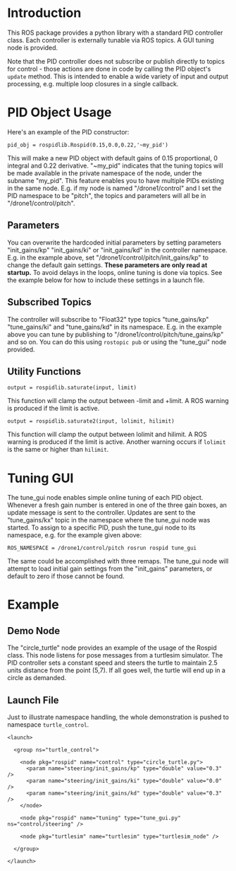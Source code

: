 # Introduction #

This ROS package provides a python library with a standard PID controller class.  Each controller is externally tunable via ROS topics.  A GUI tuning node is provided.

Note that the PID controller does not subscribe or publish directly to topics for control - those actions are done in code by calling the PID object's `update` method.  This is intended to enable a wide variety of input and output processing, e.g. multiple loop closures in a single callback.

# PID Object Usage #

Here's an example of the PID constructor:
```
pid_obj = rospidlib.Rospid(0.15,0.0,0.22,'~my_pid')
```

This will make a new PID object with default gains of 0.15 proportional, 0 integral and 0.22 derivative.  "~my\_pid" indicates that the tuning topics will be made available in the private namespace of the node, under the subname "my\_pid".  This feature enables you to have multiple PIDs existing in the same node.  E.g. if my node is named "/drone1/control" and I set the PID namespace to be "pitch", the topics and parameters will all be in "/drone1/control/pitch".

## Parameters ##

You can overwrite the hardcoded initial parameters by setting parameters "init\_gains/kp" "init\_gains/ki" or "init\_gains/kd" in the controller namespace.  E.g. in the example above, set "/drone1/control/pitch/init\_gains/kp" to change the default gain settings. **These parameters are only read at startup.**  To avoid delays in the loops, online tuning is done via topics.  See the example below for how to include these settings in a launch file.

## Subscribed Topics ##

The controller will subscribe to "Float32" type topics "tune\_gains/kp" "tune\_gains/ki" and "tune\_gains/kd" in its namespace. E.g. in the example above you can tune by publishing to "/drone1/control/pitch/tune\_gains/kp" and so on.  You can do this using `rostopic pub` or using the "tune\_gui" node provided.

## Utility Functions ##

```
output = rospidlib.saturate(input, limit)
```

This function will clamp the output between -limit and +limit.  A ROS warning is produced if the limit is active.

```
output = rospidlib.saturate2(input, lolimit, hilimit)
```

This function will clamp the output between lolimit and hilimit.  A ROS warning is produced if the limit is active.  Another warning occurs if `lolimit` is the same or higher than `hilimit`.

# Tuning GUI #

The tune\_gui node enables simple online tuning of each PID object.  Whenever a fresh gain number is entered in one of the three gain boxes, an update message is sent to the controller.  Updates are sent to the "tune\_gains/kx" topic in the namespace where the tune\_gui node was started.  To assign to a specific PID, push the tune\_gui node to its namespace, e.g. for the example given above:
```
ROS_NAMESPACE = /drone1/control/pitch rosrun rospid tune_gui
```
The same could be accomplished with three remaps.  The tune\_gui node will attempt to load initial gain settings from the "init\_gains" parameters, or default to zero if those cannot be found.

# Example #

## Demo Node ##

The "circle\_turtle" node provides an example of the usage of the Rospid class.  This node listens for pose messages from a turtlesim simulator.  The PID controller sets a constant speed and steers the turtle to maintain 2.5 units distance from the point (5,7).  If all goes well, the turtle will end up in a circle as demanded.

## Launch File ##

Just to illustrate namespace handling, the whole demonstration is pushed to namespace `turtle_control`.

```
<launch>

  <group ns="turtle_control">
    
    <node pkg="rospid" name="control" type="circle_turtle.py">
      <param name="steering/init_gains/kp" type="double" value="0.3" />
      <param name="steering/init_gains/ki" type="double" value="0.0" />
      <param name="steering/init_gains/kd" type="double" value="0.3" />
    </node>

    <node pkg="rospid" name="tuning" type="tune_gui.py" ns="control/steering" />

    <node pkg="turtlesim" name="turtlesim" type="turtlesim_node" />
    
  </group>

</launch>
```